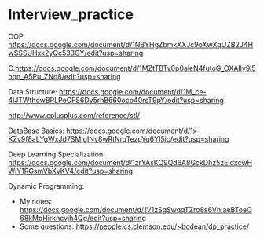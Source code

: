# Interview_practice
OOP: https://docs.google.com/document/d/1NBYHgZbmkXXJc9oXwXqUZB2J4HwSSSUHxk2yQc533GY/edit?usp=sharing

C:https://docs.google.com/document/d/1MZtTBTv0p0aleN4futoG_OXAIly9i5nqn_A5Pu_ZNd8/edit?usp=sharing

Data Structure:
https://docs.google.com/document/d/1M_ce-4lJTWthowBPLPeCFS6Dy5rhB660oco40rsT9pY/edit?usp=sharing

http://www.cplusplus.com/reference/stl/

DataBase Basics:
https://docs.google.com/document/d/1x-KZv9f8aLYgWxJd7SMIgINv8wRtNrqTezpYq6YI5ic/edit?usp=sharing

Deep Learning Specialization: https://docs.google.com/document/d/1zrYAsKQ9Qd6A8GckDhz5zEldxcwHWjY1RGsmVbXyKV4/edit?usp=sharing

Dynamic Programming:
- My notes: https://docs.google.com/document/d/1V1zSgSwqqTZro8s6VnIaeBToeO68kMqHirkncvjh4Qg/edit?usp=sharing
- Some questions: https://people.cs.clemson.edu/~bcdean/dp_practice/
